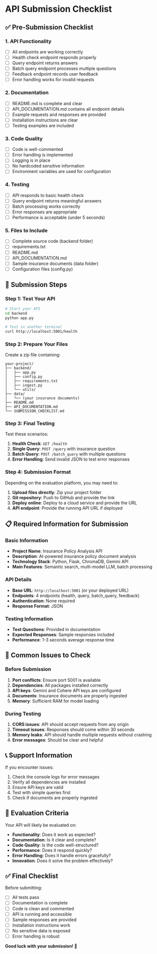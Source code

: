 # API Submission Checklist

## ✅ Pre-Submission Checklist

### 1. API Functionality
- [ ] All endpoints are working correctly
- [ ] Health check endpoint responds properly
- [ ] Query endpoint returns answers
- [ ] Batch query endpoint processes multiple questions
- [ ] Feedback endpoint records user feedback
- [ ] Error handling works for invalid requests

### 2. Documentation
- [ ] README.md is complete and clear
- [ ] API_DOCUMENTATION.md contains all endpoint details
- [ ] Example requests and responses are provided
- [ ] Installation instructions are clear
- [ ] Testing examples are included

### 3. Code Quality
- [ ] Code is well-commented
- [ ] Error handling is implemented
- [ ] Logging is in place
- [ ] No hardcoded sensitive information
- [ ] Environment variables are used for configuration

### 4. Testing
- [ ] API responds to basic health check
- [ ] Query endpoint returns meaningful answers
- [ ] Batch processing works correctly
- [ ] Error responses are appropriate
- [ ] Performance is acceptable (under 5 seconds)

### 5. Files to Include
- [ ] Complete source code (backend folder)
- [ ] requirements.txt
- [ ] README.md
- [ ] API_DOCUMENTATION.md
- [ ] Sample insurance documents (data folder)
- [ ] Configuration files (config.py)

## 🚀 Submission Steps

### Step 1: Test Your API
```bash
# Start your API
cd backend
python app.py

# Test in another terminal
curl http://localhost:5001/health
```

### Step 2: Prepare Your Files
Create a zip file containing:
```
your-project/
├── backend/
│   ├── app.py
│   ├── config.py
│   ├── requirements.txt
│   ├── ingest.py
│   └── utils/
├── data/
│   └── (your insurance documents)
├── README.md
├── API_DOCUMENTATION.md
└── SUBMISSION_CHECKLIST.md
```

### Step 3: Final Testing
Test these scenarios:
1. **Health Check**: `GET /health`
2. **Single Query**: `POST /query` with insurance question
3. **Batch Query**: `POST /batch_query` with multiple questions
4. **Error Handling**: Send invalid JSON to test error responses

### Step 4: Submission Format
Depending on the evaluation platform, you may need to:

1. **Upload files directly**: Zip your project folder
2. **Git repository**: Push to GitHub and provide the link
3. **Deploy online**: Deploy to a cloud service and provide the URL
4. **API endpoint**: Provide the running API URL if deployed

## 📋 Required Information for Submission

### Basic Information
- **Project Name**: Insurance Policy Analysis API
- **Description**: AI-powered insurance policy document analysis
- **Technology Stack**: Python, Flask, ChromaDB, Gemini API
- **Main Features**: Semantic search, multi-model LLM, batch processing

### API Details
- **Base URL**: `http://localhost:5001` (or your deployed URL)
- **Endpoints**: 4 endpoints (health, query, batch_query, feedback)
- **Authentication**: None required
- **Response Format**: JSON

### Testing Information
- **Test Questions**: Provided in documentation
- **Expected Responses**: Sample responses included
- **Performance**: 1-3 seconds average response time

## 🔧 Common Issues to Check

### Before Submission
1. **Port conflicts**: Ensure port 5001 is available
2. **Dependencies**: All packages installed correctly
3. **API keys**: Gemini and Cohere API keys are configured
4. **Documents**: Insurance documents are properly ingested
5. **Memory**: Sufficient RAM for model loading

### During Testing
1. **CORS issues**: API should accept requests from any origin
2. **Timeout issues**: Responses should come within 30 seconds
3. **Memory leaks**: API should handle multiple requests without crashing
4. **Error messages**: Should be clear and helpful

## 📞 Support Information

If you encounter issues:
1. Check the console logs for error messages
2. Verify all dependencies are installed
3. Ensure API keys are valid
4. Test with simple queries first
5. Check if documents are properly ingested

## 🎯 Evaluation Criteria

Your API will likely be evaluated on:
- **Functionality**: Does it work as expected?
- **Documentation**: Is it clear and complete?
- **Code Quality**: Is the code well-structured?
- **Performance**: Does it respond quickly?
- **Error Handling**: Does it handle errors gracefully?
- **Innovation**: Does it solve the problem effectively?

## ✅ Final Checklist

Before submitting:
- [ ] All tests pass
- [ ] Documentation is complete
- [ ] Code is clean and commented
- [ ] API is running and accessible
- [ ] Sample responses are provided
- [ ] Installation instructions work
- [ ] No sensitive data is exposed
- [ ] Error handling is robust

**Good luck with your submission! 🚀** 